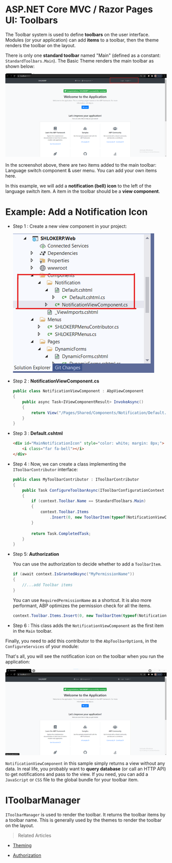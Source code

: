 # **ASP.NET Core MVC / Razor Pages UI: Toolbars**
The Toolbar system is used to define **toolbars** on the user interface. Modules (or your application) can add **items** to a toolbar, then the theme renders the toolbar on the layout.

There is only one **standard toolbar** named "Main" (defined as a constant: `StandardToolbars.Main`). The Basic Theme renders the main toolbar as shown below:

![alt text](../_images/UserInterface/maintoolbar.png)

In the screenshot above, there are two items added to the main toolbar: Language switch component & user menu. You can add your own items here.

In this example, we will add a **notification (bell) icon** to the left of the language switch item. A item in the toolbar should be a **view component**.

# **Example: Add a Notification Icon**

- Step 1 : Create a new view component in your project:

    ![alt text](../_images/UserInterface/maintoolbarcreate.png)

- Step 2 : **NotificationViewComponent.cs**

    ```c#
    public class NotificationViewComponent : AbpViewComponent
    {
        public async Task<IViewComponentResult> InvokeAsync()
        {
            return View("/Pages/Shared/Components/Notification/Default.cshtml");
        }
    }

    ```
- Step 3 : **Default.cshtml**

    ```html
    <div id="MainNotificationIcon" style="color: white; margin: 8px;">
        <i class="far fa-bell"></i>
    </div>

    ```
- Step 4 : Now, we can create a class implementing the `IToolbarContributor` interface:

    ```c#
    public class MyToolbarContributor : IToolbarContributor
    {
        public Task ConfigureToolbarAsync(IToolbarConfigurationContext context)
        {
            if (context.Toolbar.Name == StandardToolbars.Main)
            {
                context.Toolbar.Items
                    .Insert(0, new ToolbarItem(typeof(NotificationViewComponent)));
            }

            return Task.CompletedTask;
        }
    }
    ```

- Step 5: **Authorization**

    You can use the authorization to decide whether to add a `ToolbarItem`.

    ```c#
    if (await context.IsGrantedAsync("MyPermissionName"))
    {
        //...add Toolbar items
    }
    ```

    You can use `RequiredPermissionName` as a shortcut. It is also more performant, ABP optimizes the permission check for all the items.

    ```c#
    context.Toolbar.Items.Insert(0, new ToolbarItem(typeof(NotificationViewComponent), requiredPermissionName: "MyPermissionName"));

    ```

- Step 6 : This class adds the `NotificationViewComponent` as the first item in the `Main` toolbar.

Finally, you need to add this contributor to the `AbpToolbarOption`s, in the `ConfigureServices` of your module:

That's all, you will see the notification icon on the toolbar when you run the application:

![alt text](../_images/UserInterface/bellicon.png)

`NotificationViewComponent` in this sample simply returns a view without any data. In real life, you probably want to **query database** (or call an HTTP API) to get notifications and pass to the view. If you need, you can add a `JavaScript` or `CSS` file to the global bundle for your toolbar item.

# IToolbarManager
`IToolbarManager` is used to render the toolbar. It returns the toolbar items by a toolbar name. This is generally used by the themes to render the toolbar on the layout.

>Related Articles

- [Theming](Theming.md)

- [Authorization](Authorization.md)






